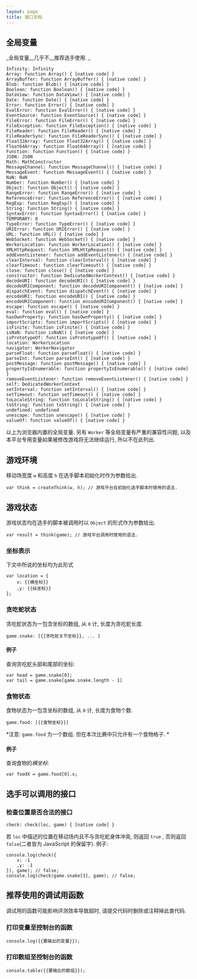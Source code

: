 ```yaml
---
layout: page
title: 接口文档
---
```

## 全局变量
_全局变量__几乎不__推荐选手使用. _

	Infinity: Infinity
	Array: function Array() { [native code] }
	ArrayBuffer: function ArrayBuffer() { [native code] }
	Blob: function Blob() { [native code] }
	Boolean: function Boolean() { [native code] }
	DataView: function DataView() { [native code] }
	Date: function Date() { [native code] }
	Error: function Error() { [native code] }
	EvalError: function EvalError() { [native code] }
	EventSource: function EventSource() { [native code] }
	FileError: function FileError() { [native code] }
	FileException: function FileException() { [native code] }
	FileReader: function FileReader() { [native code] }
	FileReaderSync: function FileReaderSync() { [native code] }
	Float32Array: function Float32Array() { [native code] }
	Float64Array: function Float64Array() { [native code] }
	Function: function Function() { [native code] }
	JSON: JSON
	Math: MathConstructor
	MessageChannel: function MessageChannel() { [native code] }
	MessageEvent: function MessageEvent() { [native code] }
	NaN: NaN
	Number: function Number() { [native code] }
	Object: function Object() { [native code] }
	RangeError: function RangeError() { [native code] }
	ReferenceError: function ReferenceError() { [native code] }
	RegExp: function RegExp() { [native code] }
	String: function String() { [native code] }
	SyntaxError: function SyntaxError() { [native code] }
	TEMPORARY: 0
	TypeError: function TypeError() { [native code] }
	URIError: function URIError() { [native code] }
	URL: function URL() { [native code] }
	WebSocket: function WebSocket() { [native code] }
	WorkerLocation: function WorkerLocation() { [native code] }
	XMLHttpRequest: function XMLHttpRequest() { [native code] }
	addEventListener: function addEventListener() { [native code] }
	clearInterval: function clearInterval() { [native code] }
	clearTimeout: function clearTimeout() { [native code] }
	close: function close() { [native code] }
	constructor: function DedicatedWorkerContext() { [native code] }
	decodeURI: function decodeURI() { [native code] }
	decodeURIComponent: function decodeURIComponent() { [native code] }
	dispatchEvent: function dispatchEvent() { [native code] }
	encodeURI: function encodeURI() { [native code] }
	encodeURIComponent: function encodeURIComponent() { [native code] }
	escape: function escape() { [native code] }
	eval: function eval() { [native code] }
	hasOwnProperty: function hasOwnProperty() { [native code] }
	importScripts: function importScripts() { [native code] }
	isFinite: function isFinite() { [native code] }
	isNaN: function isNaN() { [native code] }
	isPrototypeOf: function isPrototypeOf() { [native code] }
	location: WorkerLocation
	navigator: WorkerNavigator
	parseFloat: function parseFloat() { [native code] }
	parseInt: function parseInt() { [native code] }
	postMessage: function postMessage() { [native code] }
	propertyIsEnumerable: function propertyIsEnumerable() { [native code] }
	removeEventListener: function removeEventListener() { [native code] }
	self: DedicatedWorkerContext
	setInterval: function setInterval() { [native code] }
	setTimeout: function setTimeout() { [native code] }
	toLocaleString: function toLocaleString() { [native code] }
	toString: function toString() { [native code] }
	undefined: undefined
	unescape: function unescape() { [native code] }
	valueOf: function valueOf() { [native code] }

以上为浏览器内置的全局变量. 另有 `Worker` 等全局变量有严重的兼容性问题, 以及本平台专用变量如果被修改游戏将无法继续运行, 所以不在此列出. 
## 游戏环境
移动场宽度 `w` 和高度 `h` 在选手脚本初始化时作为参数给出. 

	var think = createThink(w, h); // 游戏平台在初始化选手脚本时使用的语法. 


## 游戏状态
游戏状态均在选手的脚本被调用时以 `Object` 的形式作为参数给出. 

	var result = think(game); // 游戏平台调用时使用的语法. 


### 坐标表示
下文中所说的坐标均为此形式

	var location = {
	    x: {{横坐标}}
	    ,y: {{纵坐标}}
	};


### 贪吃蛇状态
贪吃蛇状态为一包含坐标的数组, 从 `0` 计, 长度为贪吃蛇长度. 

	game.snake: [{{贪吃蛇关节坐标}}, ... ]


#### 例子
查询贪吃蛇头部和尾部的坐标: 

	var head = game.snake[0];
	var tail = game.snake[game.snake.length - 1]


### 食物状态
食物状态为一包含坐标的数组, 从 `0` 计, 长度为食物个数. 

	game.food: [{{食物坐标}}]


*注意: `game.food` 为一个数组. 但在本次比赛中只允许有一个食物格子. *
#### 例子
查询食物的*横坐标*: 

	var foodX = game.food[0].x;


## 选手可以调用的接口
### 检查位置是否合法的接口

	check: check(loc, game) { [native code] }


若 `loc` 中描述的位置在移动场内且不与贪吃蛇身体冲突, 则返回 `true` , 否则返回 `false`(二者皆为 JavaScript 的保留字). 例子: 

	console.log(check({
	    x: -1
	    ,y: -1
	}), game); // false;
	console.log(check(game.snake[3], game); // false;


## 推荐使用的调试用函数
调试用的函数可能影响评测效率导致超时, 请提交代码时删除或注释掉此类代码. 

### 打印变量至控制台的函数

	console.log({{要输出的变量}});


### 打印数组至控制台的函数

	console.table({{要输出的数组}});

